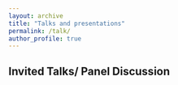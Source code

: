 ```yaml
---
layout: archive
title: "Talks and presentations"
permalink: /talk/
author_profile: true
---
```


## Invited Talks/ Panel Discussion
